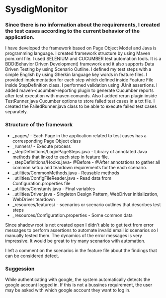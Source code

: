 # SysdigMonitor


### Since there is no information about the requirements, I created the test cases according to the current behavior of the application.

I have developed the framework based on Page Object Model and Java is programming language. 
I created framework structure by using Maven pom.xml file.
I used SELENIUM and CUCUMBER test automation tools. 
It is a BDD(Behavior Driven Development) framework and it also supports Data Driven Testing by using Scenario Outline.
I defined my test steps with a simple English by using Gherkin language key words in feature files. 
I provided implementation for each step which defined inside Feature File inside StepDefinition class.
I performed validation using JUnit assertions.
I added maven-cucumber-reporting plugin to generate Cucumber reports after test execution with maven comands. 
Also I added rerun plugin inside TestRunner.java Cucumber options to store failed test cases in a txt file.
I created the FailedRunner.java class to be able to execute failed test cases separately.


### Structure of the framework

- _pages/ - Each Page in the application related to test cases has a corresponding Page Object class
- _runners/ - Execute process
- _stepDefinitions/LoginPageSteps.java - Library of annotated Java methods that linked to each step in feature file.
- _stepDefinitions/Hooks.java-  @Before - @After annotations to gather all common setup and teardown requirements for the each scenario.
- _utilities/CommonMethods.java - Reusable methods
- _utilities/ConfigFileReader.java - Read data from Configuration.properties file
- _utilities/Constants.java - Final variables
- _utilities/Driver.java - Singleton Design Pattern, WebDriver initialization, WebDriver teardown
- _resources/features/ - scenarios or scenario outlines that describes test steps
- _resources/Configuration.properties - Some common data


Since shadow root is not created open I didn't able to get text from error messages to perform assertions to automate invalid email id scenarios so I manually tested them. The dynamics of the error messages is very impressive. It would be great to try many scenarios with automation. 

I left a comment on the scenarios in the feature file about the findings that can be considered defect.


### Suggession
While authenticating with google, the system automatically detects the google account logged in. 
If this is not a bussines requirement, the user may be asked with which google account they want to log in.




